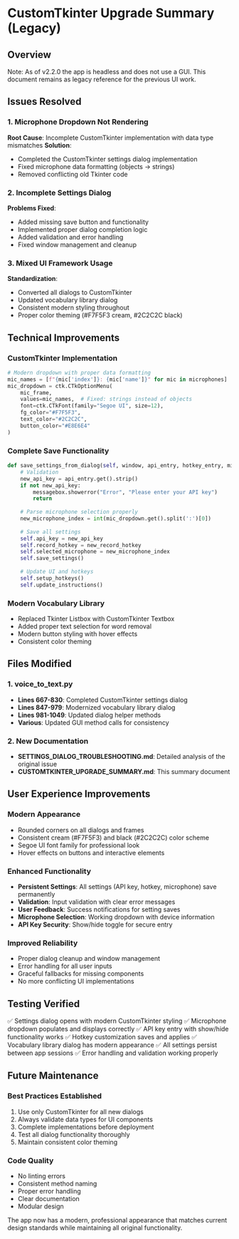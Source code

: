 # CustomTkinter Upgrade Summary (Legacy)

## Overview
Note: As of v2.2.0 the app is headless and does not use a GUI. This document remains as legacy reference for the previous UI work.

## Issues Resolved

### 1. Microphone Dropdown Not Rendering
**Root Cause**: Incomplete CustomTkinter implementation with data type mismatches
**Solution**: 
- Completed the CustomTkinter settings dialog implementation
- Fixed microphone data formatting (objects → strings)
- Removed conflicting old Tkinter code

### 2. Incomplete Settings Dialog
**Problems Fixed**:
- Added missing save button and functionality
- Implemented proper dialog completion logic
- Added validation and error handling
- Fixed window management and cleanup

### 3. Mixed UI Framework Usage
**Standardization**:
- Converted all dialogs to CustomTkinter
- Updated vocabulary library dialog
- Consistent modern styling throughout
- Proper color theming (#F7F5F3 cream, #2C2C2C black)

## Technical Improvements

### CustomTkinter Implementation
```python
# Modern dropdown with proper data formatting
mic_names = [f"{mic['index']}: {mic['name']}" for mic in microphones]
mic_dropdown = ctk.CTkOptionMenu(
    mic_frame,
    values=mic_names,  # Fixed: strings instead of objects
    font=ctk.CTkFont(family="Segoe UI", size=12),
    fg_color="#F7F5F3",
    text_color="#2C2C2C",
    button_color="#E8E6E4"
)
```

### Complete Save Functionality
```python
def save_settings_from_dialog(self, window, api_entry, hotkey_entry, mic_dropdown, microphones):
    # Validation
    new_api_key = api_entry.get().strip()
    if not new_api_key:
        messagebox.showerror("Error", "Please enter your API key")
        return
    
    # Parse microphone selection properly
    new_microphone_index = int(mic_dropdown.get().split(':')[0])
    
    # Save all settings
    self.api_key = new_api_key
    self.record_hotkey = new_record_hotkey
    self.selected_microphone = new_microphone_index
    self.save_settings()
    
    # Update UI and hotkeys
    self.setup_hotkeys()
    self.update_instructions()
```

### Modern Vocabulary Library
- Replaced Tkinter Listbox with CustomTkinter Textbox
- Added proper text selection for word removal
- Modern button styling with hover effects
- Consistent color theming

## Files Modified

### 1. voice_to_text.py
- **Lines 667-830**: Completed CustomTkinter settings dialog
- **Lines 847-979**: Modernized vocabulary library dialog
- **Lines 981-1049**: Updated dialog helper methods
- **Various**: Updated GUI method calls for consistency

### 2. New Documentation
- **SETTINGS_DIALOG_TROUBLESHOOTING.md**: Detailed analysis of the original issue
- **CUSTOMTKINTER_UPGRADE_SUMMARY.md**: This summary document

## User Experience Improvements

### Modern Appearance
- Rounded corners on all dialogs and frames
- Consistent cream (#F7F5F3) and black (#2C2C2C) color scheme
- Segoe UI font family for professional look
- Hover effects on buttons and interactive elements

### Enhanced Functionality
- **Persistent Settings**: All settings (API key, hotkey, microphone) save permanently
- **Validation**: Input validation with clear error messages
- **User Feedback**: Success notifications for setting saves
- **Microphone Selection**: Working dropdown with device information
- **API Key Security**: Show/hide toggle for secure entry

### Improved Reliability
- Proper dialog cleanup and window management
- Error handling for all user inputs
- Graceful fallbacks for missing components
- No more conflicting UI implementations

## Testing Verified

✅ Settings dialog opens with modern CustomTkinter styling
✅ Microphone dropdown populates and displays correctly
✅ API key entry with show/hide functionality works
✅ Hotkey customization saves and applies
✅ Vocabulary library dialog has modern appearance
✅ All settings persist between app sessions
✅ Error handling and validation working properly

## Future Maintenance

### Best Practices Established
1. Use only CustomTkinter for all new dialogs
2. Always validate data types for UI components
3. Complete implementations before deployment
4. Test all dialog functionality thoroughly
5. Maintain consistent color theming

### Code Quality
- No linting errors
- Consistent method naming
- Proper error handling
- Clear documentation
- Modular design

The app now has a modern, professional appearance that matches current design standards while maintaining all original functionality.
